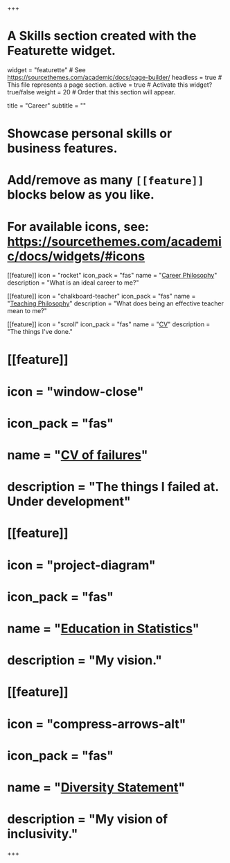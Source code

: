 +++
# A Skills section created with the Featurette widget.
widget = "featurette"  # See https://sourcethemes.com/academic/docs/page-builder/
headless = true  # This file represents a page section.
active = true  # Activate this widget? true/false
weight = 20  # Order that this section will appear.

title = "Career"
subtitle = ""

# Showcase personal skills or business features.
# 
# Add/remove as many `[[feature]]` blocks below as you like.
# 
# For available icons, see: https://sourcethemes.com/academic/docs/widgets/#icons

[[feature]]
  icon = "rocket"
  icon_pack = "fas"
  name = "[Career Philosophy](/career)"
  description = "What is an ideal career to me?"
  
[[feature]]
  icon = "chalkboard-teacher"
  icon_pack = "fas"
  name = "[Teaching Philosophy](/teaching)"
  description = "What does being an effective teacher mean to me?"  
  
[[feature]]
  icon = "scroll"
  icon_pack = "fas"
  name = "[CV](/cv)"
  description = "The things I've done."

# [[feature]]
#   icon = "window-close"
#   icon_pack = "fas"
#   name = "[CV of failures](/failures)"
#   description = "The things I failed at. __Under development__"
# 
# [[feature]]
#   icon = "project-diagram"
#   icon_pack = "fas"
#   name = "[Education in Statistics](/stats_education)"
#   description = "My vision."
# 
# [[feature]]
#   icon = "compress-arrows-alt"
#   icon_pack = "fas"
#   name = "[Diversity Statement](/diversity)"
#   description = "My vision of inclusivity."
+++